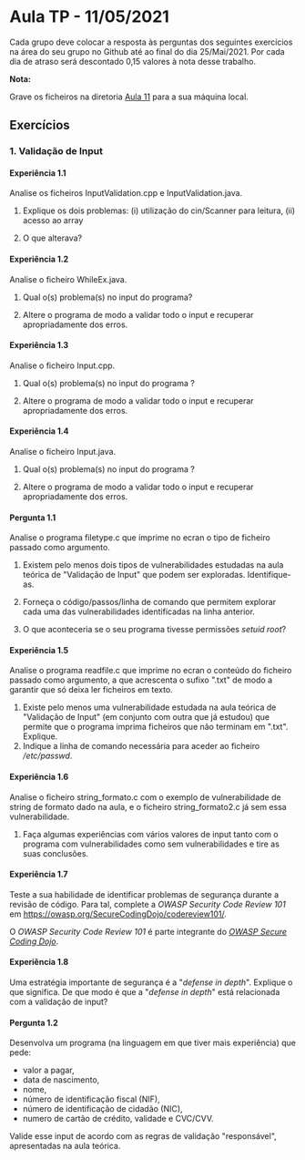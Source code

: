 # Aula TP - 11/05/2021

Cada grupo deve colocar a resposta às perguntas dos seguintes exercícios na área do seu grupo no Github até ao final do dia 25/Mai/2021. Por cada dia de atraso será descontado 0,15 valores à nota desse trabalho.

**Nota:**

Grave os ficheiros na diretoria [Aula 11](Aula11) para a sua máquina local.



## Exercícios


### 1\. Validação de Input

#### Experiência 1.1

Analise os ficheiros InputValidation.cpp e InputValidation.java.

1. Explique os dois problemas: (i) utilização do cin/Scanner para leitura, (ii) acesso ao array

2. O que alterava?

#### Experiência 1.2

Analise o ficheiro WhileEx.java.

1. Qual o(s) problema(s) no input do  programa?

2. Altere o programa de modo a validar todo o input e recuperar apropriadamente dos erros.

#### Experiência 1.3

Analise o ficheiro Input.cpp.

1. Qual o(s) problema(s) no input do programa ?

2. Altere o programa de modo a validar todo o input e recuperar apropriadamente dos erros.


#### Experiência 1.4

Analise o ficheiro Input.java.

1. Qual o(s) problema(s) no input do programa ?

2. Altere o programa de modo a validar todo o input e recuperar apropriadamente dos erros.



#### Pergunta 1.1

Analise o programa filetype.c que imprime no ecran o tipo de ficheiro passado como argumento.

1. Existem pelo menos dois tipos de vulnerabilidades estudadas na aula teórica de "Validação de Input" que podem ser exploradas. Identifique-as.

2. Forneça o código/passos/linha de comando que permitem explorar cada uma das vulnerabilidades identificadas na linha anterior.

3. O que aconteceria se o seu programa tivesse permissões _setuid root_?


#### Experiência 1.5

Analise o programa readfile.c que imprime no ecran o conteúdo do ficheiro passado como argumento, a que acrescenta o sufixo ".txt" de modo a garantir que só deixa ler ficheiros em texto.

1. Existe pelo menos uma vulnerabilidade estudada na aula teórica de "Validação de Input" (em conjunto com outra que já estudou) que permite que o programa imprima ficheiros que não terminam em ".txt". Explique.
2. Indique a linha de comando necessária para aceder ao ficheiro _/etc/passwd_.


#### Experiência 1.6

Analise o ficheiro string_formato.c com o exemplo de vulnerabilidade de string de formato dado na aula, e o ficheiro string_formato2.c já sem essa vulnerabilidade.

1. Faça algumas experiências com vários valores de input tanto com o programa com vulnerabilidades como sem vulnerabilidades e tire as suas conclusões.


#### Experiência 1.7

Teste a sua habilidade de identificar problemas de segurança durante a revisão de código. Para tal, complete a _OWASP Security Code Review 101_ em <https://owasp.org/SecureCodingDojo/codereview101/>.

O _OWASP Security Code Review 101_ é parte integrante do [_OWASP Secure Coding Dojo_](https://owasp.org/www-project-secure-coding-dojo/).


#### Experiência 1.8

Uma estratégia importante de segurança é a "_defense in depth_". Explique o que significa. De que modo é que a "_defense in depth_" está relacionada com a validação de input?


#### Pergunta 1.2

Desenvolva um programa (na linguagem em que tiver mais experiência) que pede:

+ valor a pagar,
+ data de nascimento,
+ nome,
+ número de identificação fiscal (NIF),
+ número de identificação de cidadão (NIC),
+ numero de cartão de crédito, validade e CVC/CVV.

Valide esse input de acordo com as regras de validação "responsável", apresentadas na aula teórica.

